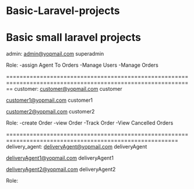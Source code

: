 # Basic-Laravel-projects
Basic small laravel projects
===========================================================================================================
admin:
admin@yopmail.com
superadmin

Role:
-assign Agent To Orders
-Manage Users
-Manage Orders

==============================================================================================================
customer:
customer@yopmail.com
customer

customer1@yopmail.com
customer1

customer2@yopmail.com
customer2

Role:
-create Order
-view Order
-Track Order
-View Cancelled Orders

=========================================================================================================
delivery_agent:
deliveryAgent@yopmail.com
deliveryAgent

deliveryAgent1@yopmail.com
deliveryAgent1

deliveryAgent2@yopmail.com
deliveryAgent2

Role:

